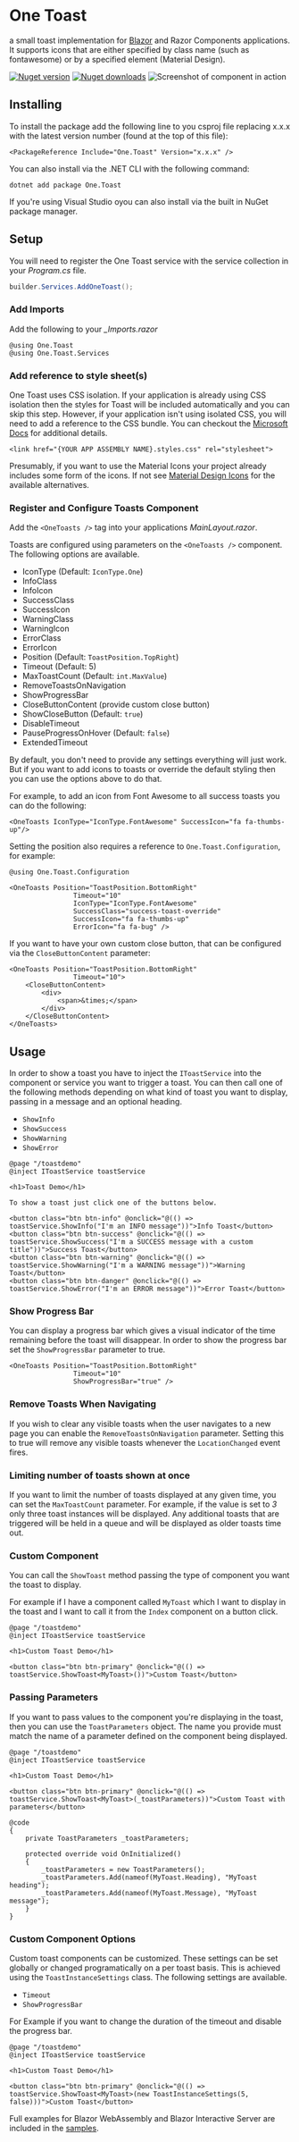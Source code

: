 # One Toast
a small toast implementation for [Blazor](https://blazor.net) and Razor Components applications. 
It supports icons that are either specified by class name (such as fontawesome) or by a specified element
(Material Design).

[![Nuget version](https://img.shields.io/nuget/v/One.Toast.svg?logo=nuget)](https://www.nuget.org/packages/One.Toast/)
[![Nuget downloads](https://img.shields.io/nuget/dt/One.Toast?logo=nuget)](https://www.nuget.org/packages/One.Toast/)
![Screenshot of component in action](screenshot.png)

## Installing

To install the package add the following line to you csproj file replacing x.x.x with the latest version number (found at the top of this file):

```
<PackageReference Include="One.Toast" Version="x.x.x" />
```

You can also install via the .NET CLI with the following command:

```
dotnet add package One.Toast
```

If you're using Visual Studio oyou can also install via the built in NuGet package manager.

## Setup

You will need to register the One Toast service with the service collection in your _Program.cs_ file.

```c#
builder.Services.AddOneToast();
```

### Add Imports
Add the following to your *_Imports.razor*

```razor
@using One.Toast
@using One.Toast.Services
```

### Add reference to style sheet(s)
One Toast uses CSS isolation. If your application is already using CSS isolation then the styles for Toast will be included automatically and you can skip this step. However, if your application isn't using isolated CSS, you will need to add a reference to the CSS bundle. You can checkout the [Microsoft Docs](https://learn.microsoft.com/en-us/aspnet/core/blazor/components/css-isolation?view=aspnetcore-6.0#css-isolation-bundling) for additional details.

```razor
<link href="{YOUR APP ASSEMBLY NAME}.styles.css" rel="stylesheet">
```

Presumably, if you want to use the Material Icons your project already includes some form of the icons. If not see [Material Design Icons](https://dev.materialdesignicons.com/getting-started/webfont) for the available alternatives.

### Register and Configure Toasts Component
Add the `<OneToasts />` tag into your applications *MainLayout.razor*.

Toasts are configured using parameters on the `<OneToasts />` component. The following options are available.

- IconType (Default: `IconType.One`)
- InfoClass
- InfoIcon
- SuccessClass
- SuccessIcon
- WarningClass
- WarningIcon
- ErrorClass
- ErrorIcon
- Position (Default: `ToastPosition.TopRight`)
- Timeout (Default: 5)
- MaxToastCount (Default: `int.MaxValue`)
- RemoveToastsOnNavigation
- ShowProgressBar
- CloseButtonContent (provide custom close button)
- ShowCloseButton (Default: `true`)
- DisableTimeout
- PauseProgressOnHover (Default: `false`)
- ExtendedTimeout

By default, you don't need to provide any settings everything will just work. But if you want to add icons to toasts or override the default styling then you can use the options above to do that. 

For example, to add an icon from Font Awesome to all success toasts you can do the following:

```razor
<OneToasts IconType="IconType.FontAwesome" SuccessIcon="fa fa-thumbs-up"/>
```

Setting the position also requires a reference to `One.Toast.Configuration`, for example:

```razor
@using One.Toast.Configuration

<OneToasts Position="ToastPosition.BottomRight"
                Timeout="10"
                IconType="IconType.FontAwesome"
                SuccessClass="success-toast-override"
                SuccessIcon="fa fa-thumbs-up"
                ErrorIcon="fa fa-bug" />
```

If you want to have your own custom close button, that can be configured via the `CloseButtonContent` parameter:
```razor
<OneToasts Position="ToastPosition.BottomRight"
                Timeout="10">
    <CloseButtonContent>
        <div>
            <span>&times;</span>
        </div>
    </CloseButtonContent>
</OneToasts>
```

## Usage
In order to show a toast you have to inject the `IToastService` into the component or service you want to trigger a toast. You can then call one of the following methods depending on what kind of toast you want to display, passing in a message and an optional heading.

- `ShowInfo`
- `ShowSuccess`
- `ShowWarning`
- `ShowError`


```razor
@page "/toastdemo"
@inject IToastService toastService

<h1>Toast Demo</h1>

To show a toast just click one of the buttons below.

<button class="btn btn-info" @onclick="@(() => toastService.ShowInfo("I'm an INFO message"))">Info Toast</button>
<button class="btn btn-success" @onclick="@(() => toastService.ShowSuccess("I'm a SUCCESS message with a custom title"))">Success Toast</button>
<button class="btn btn-warning" @onclick="@(() => toastService.ShowWarning("I'm a WARNING message"))">Warning Toast</button>
<button class="btn btn-danger" @onclick="@(() => toastService.ShowError("I'm an ERROR message"))">Error Toast</button>
```

### Show Progress Bar
You can display a progress bar which gives a visual indicator of the time remaining before the toast will disappear. In order to show the progress bar set the `ShowProgressBar` parameter to true.

```razor
<OneToasts Position="ToastPosition.BottomRight"
                Timeout="10"
                ShowProgressBar="true" />
```

### Remove Toasts When Navigating
If you wish to clear any visible toasts when the user navigates to a new page you can enable the `RemoveToastsOnNavigation` parameter. Setting this to true will remove any visible toasts whenever the `LocationChanged` event fires.

### Limiting number of toasts shown at once
If you want to limit the number of toasts displayed at any given time, you can set the `MaxToastCount` parameter. For example, if the value is set to *3* only three toast instances will be displayed. Any additional toasts that are triggered will be held in a queue and will be displayed as older toasts time out.

### Custom Component
You can call the `ShowToast` method passing the type of component you want the toast to display.

For example if I have a component called `MyToast` which I want to display in the toast and I want to call it from the `Index` component on a button click.

```razor
@page "/toastdemo"
@inject IToastService toastService

<h1>Custom Toast Demo</h1>

<button class="btn btn-primary" @onclick="@(() => toastService.ShowToast<MyToast>())">Custom Toast</button>
```

### Passing Parameters
If you want to pass values to the component you're displaying in the toast, then you can use the `ToastParameters` object. The name you provide must match the name of a parameter defined on the component being displayed.

```razor
@page "/toastdemo"
@inject IToastService toastService

<h1>Custom Toast Demo</h1>

<button class="btn btn-primary" @onclick="@(() => toastService.ShowToast<MyToast>(_toastParameters))">Custom Toast with parameters</button>

@code
{
    private ToastParameters _toastParameters;

    protected override void OnInitialized()
    {
        _toastParameters = new ToastParameters();
        _toastParameters.Add(nameof(MyToast.Heading), "MyToast heading");
        _toastParameters.Add(nameof(MyToast.Message), "MyToast message");
    }
}
```
### Custom Component Options
Custom toast components can be customized. These settings can be set globally or changed programatically on a per toast basis. This is achieved using the `ToastInstanceSettings` class.
The following settings are available.
- `Timeout`
- `ShowProgressBar`

For Example if you want to change the duration of the timeout and disable the progress bar.

```razor
@page "/toastdemo"
@inject IToastService toastService

<h1>Custom Toast Demo</h1>

<button class="btn btn-primary" @onclick="@(() => toastService.ShowToast<MyToast>(new ToastInstanceSettings(5, false)))">Custom Toast</button>
```

Full examples for Blazor WebAssembly and Blazor Interactive Server are included in the [samples](https://github.com/Blazored/Toast/tree/main/samples).